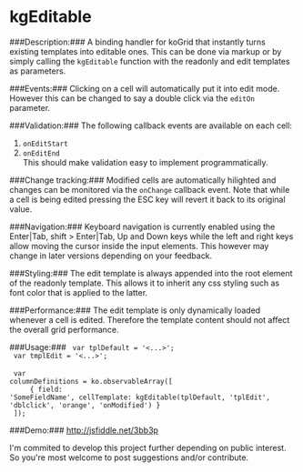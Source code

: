 kgEditable
==========
###Description:###
A binding handler for koGrid that instantly turns existing templates into editable ones. This can be done via markup 
or by simply calling the <code>kgEditable</code> function with the readonly and edit templates as parameters. 

###Events:###
Clicking on a cell will automatically put it into edit mode. However this can be changed to say a double click via the 
<code>editOn</code> parameter. 

###Validation:###
The following callback events are available on each cell:<br/>
1. <code>onEditStart</code><br/>
2. <code>onEditEnd</code><br/>
This should make validation easy to implement programmatically.

###Change tracking:###
Modified cells are automatically hilighted and changes can be monitored via the <code>onChange</code> callback event. Note that while 
a cell is being edited pressing the ESC key will revert it back to its original value.

###Navigation:###
Keyboard navigation is currently enabled using the Enter|Tab, shift > Enter|Tab, Up and Down keys while the left and right keys
allow moving the cursor inside the input elements. This however may change in later versions depending on your feedback.

###Styling:###
The edit template is always appended into the root element of the readonly template. This allows it to inherit any css
styling such as font color that is applied to the latter.

###Performance:###
The edit template is only dynamically loaded whenever a cell is edited. Therefore the template content should not 
affect the overall grid performance.

###Usage:###
<code>
var tplDefault = '<...>';
</code>
<br/>
<code>
var tmplEdit = '<...>';
</code>
<br/>
<br/>
<code>
var columnDefinitions = ko.observableArray([<br/>
&nbsp;&nbsp;&nbsp;&nbsp;{ field: 'SomeFieldName', cellTemplate: kgEditable(tplDefault, 'tplEdit', 'dblclick', 'orange', 'onModified') } <br/>
]);
</code>

###Demo:###
http://jsfiddle.net/3bb3p


I'm commited to develop this project further depending on public interest. So you're most welcome to post suggestions 
and/or contribute. 

